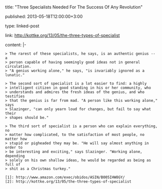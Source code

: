 title: "Three Specialists Needed For The Success Of Any Revolution"

published: 2013-05-18T12:00:00+3:00

type: linked-post

link: http://kottke.org/13/05/the-three-types-of-specialist

content: |-

    > The rarest of these specialists, he says, is an authentic genius -- a
    > person capable of having seemingly good ideas not in general circulation.
    > "A genius working alone," he says, "is invariably ignored as a lunatic."

    > The second sort of specialist is a lot easier to find: a highly
    > intelligent citizen in good standing in his or her community, who
    > understands and admires the fresh ideas of the genius, and who testifies
    > that the genius is far from mad. "A person like this working alone," says
    > Slazinger, "can only yearn loud for changes, but fail to say what their
    > shapes should be."

    > The third sort of specialist is a person who can explain everything, no
    > matter how complicated, to the satisfaction of most people, no matter how
    > stupid or pigheaded they may be. "He will say almost anything in order to
    > be interesting and exciting," says Slazinger. "Working alone, depending
    > solely on his own shallow ideas, he would be regarded as being as full of
    > shit as a Christmas turkey."

    [1]: http://www.amazon.com/exec/obidos/ASIN/B005IHW8GY/
    [2]: http://kottke.org/13/05/the-three-types-of-specialist

